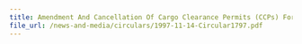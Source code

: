 ```yaml
---
title: Amendment And Cancellation Of Cargo Clearance Permits (CCPs) For Goods Controlled By TDB Through TradeNet®
file_url: /news-and-media/circulars/1997-11-14-Circular1797.pdf
---
```

